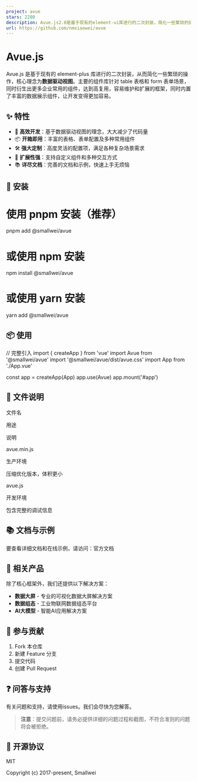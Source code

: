```yaml
---
project: avue
stars: 2280
description: Avue.js2.0是基于现有的element-ui库进行的二次封装，简化一些繁琐的操作，核心理念为数据驱动视图,主要的组件库针对table表格和form表单场景，同时衍生出更多企业常用的组件，达到高复用，容易维护和扩展的框架，同时内置了丰富了数据展示组件，让开发变得更加容易
url: https://github.com/nmxiaowei/avue
---
```


Avue.js
=======

Avue.js 是基于现有的 element-plus 库进行的二次封装，从而简化一些繁琐的操作，核心理念为**数据驱动视图**。主要的组件库针对 table 表格和 form 表单场景，同时衍生出更多企业常用的组件，达到高复用，容易维护和扩展的框架，同时内置了丰富的数据展示组件，让开发变得更加容易。

✨ 特性
----

-   🚀 **高效开发**：基于数据驱动视图的理念，大大减少了代码量
-   📦 **开箱即用**：丰富的表格、表单配置及多种常用组件
-   🛠️ **强大定制**：高度灵活的配置项，满足各种复杂场景需求
-   🔌 **扩展性强**：支持自定义组件和多种交互方式
-   📚 **详尽文档**：完善的文档和示例，快速上手无烦恼

🔧 安装
-----

# 使用 pnpm 安装（推荐）
pnpm add @smallwei/avue

# 或使用 npm 安装
npm install @smallwei/avue

# 或使用 yarn 安装
yarn add @smallwei/avue

📦 使用
-----

// 完整引入
import { createApp } from 'vue'
import Avue from '@smallwei/avue'
import '@smallwei/avue/dist/avue.css'
import App from './App.vue'

const app \= createApp(App)
app.use(Avue)
app.mount('#app')

📄 文件说明
-------

文件名

用途

说明

avue.min.js

生产环境

压缩优化版本，体积更小

avue.js

开发环境

包含完整的调试信息

📚 文档与示例
--------

要查看详细文档和在线示例，请访问：官方文档

🌈 相关产品
-------

除了核心框架外，我们还提供以下解决方案：

-   **数据大屏** - 专业的可视化数据大屏解决方案
-   **数据组态** - 工业物联网数据组态平台
-   **AI大模型** - 智能AI应用解决方案

🤝 参与贡献
-------

1.  Fork 本仓库
2.  新建 Feature 分支
3.  提交代码
4.  创建 Pull Request

❓ 问答与支持
-------

有关问题和支持，请使用issues。我们会尽快为您解答。

> **注意**：提交问题前，请务必提供详细的问题过程和截图，不符合准则的问题将会被拒绝。

📄 开源协议
-------

MIT

Copyright (c) 2017-present, Smallwei
